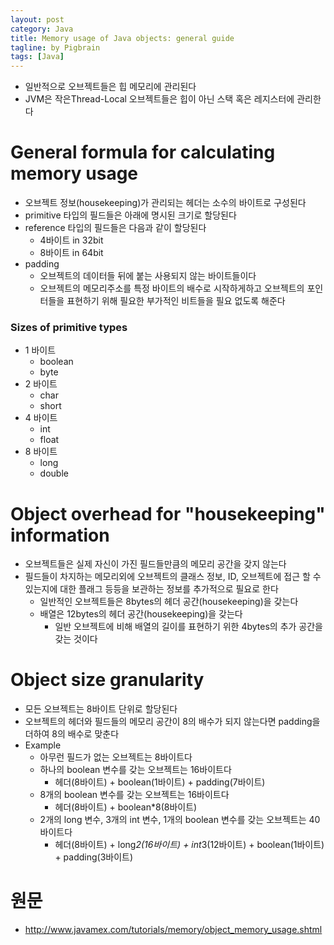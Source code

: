 ```yaml
---
layout: post
category: Java
title: Memory usage of Java objects: general guide 
tagline: by Pigbrain
tags: [Java]
---
```


<!--more-->

* 일반적으로 오브젝트들은 힙 메모리에 관리된다   
* JVM은 작은Thread-Local 오브젝트들은 힙이 아닌 스택 혹은 레지스터에 관리한다  
  
  
# General formula for calculating memory usage  
* 오브젝트 정보(housekeeping)가 관리되는 헤더는 소수의 바이트로 구성된다  
* primitive 타입의 필드들은 아래에 명시된 크기로 할당된다  
* reference 타입의 필드들은 다음과 같이 할당된다  
	* 4바이트 in 32bit  
	* 8바이트 in 64bit  
* padding  
	* 오브젝트의 데이터들 뒤에 붙는 사용되지 않는 바이트들이다  
	* 오브젝트의 메모리주소를 특정 바이트의 배수로 시작하게하고 오브젝트의 포인터들을 표현하기 위해 필요한 부가적인 비트들을 필요 없도록 해준다  
  
### Sizes of primitive types  
* 1 바이트  
	* boolean  
	* byte  
* 2 바이트  
	* char  
	* short  
* 4 바이트  
	* int  
	* float  
* 8 바이트  
	* long  
	* double  
  
# Object overhead for "housekeeping" information  
* 오브젝트들은 실제 자신이 가진 필드들만큼의 메모리 공간을 갖지 않는다  
* 필드들이 차지하는 메모리외에 오브젝트의 클래스 정보, ID, 오브젝트에 접근 할 수 있는지에 대한 플래그 등등을 보관하는 정보를 추가적으로 필요로 한다  
	* 일반적인 오브젝트들은 8bytes의 헤더 공간(housekeeping)을 갖는다  
	* 배열은 12bytes의 헤더 공간(housekeeping)을 갖는다  
		* 일반 오브젝트에 비해 배열의 길이를 표현하기 위한 4bytes의 추가 공간을 갖는 것이다 
  
# Object size granularity  
* 모든 오브젝트는 8바이트 단위로 할당된다  
* 오브젝트의 헤더와 필드들의 메모리 공간이 8의 배수가 되지 않는다면 padding을 더하여 8의 배수로 맞춘다  
* Example  
	* 아무런 필드가 없는 오브젝트는 8바이트다  
	* 하나의 boolean 변수를 갖는 오브젝트는 16바이트다  
		* 헤더(8바이트) + boolean(1바이트) + padding(7바이트)  
	* 8개의 boolean 변수를 갖는 오브젝트는 16바이트다  
		* 헤더(8바이트) + boolean*8(8바이트)  
	* 2개의 long 변수, 3개의 int 변수, 1개의 boolean 변수를 갖는 오브젝트는 40바이트다  
		* 헤더(8바이트) + long*2(16바이트) + int*3(12바이트) + boolean(1바이트) + padding(3바이트)  
  

# 원문  
* http://www.javamex.com/tutorials/memory/object_memory_usage.shtml
  

